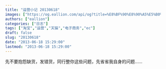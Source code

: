 ```yaml
---
title: "运营小记 20130618"
images: ["https://og.eallion.com/api/og?title=%E8%BF%90%E8%90%A5%E5%B0%8F%E8%AE%B0%2020130618"]
authors: ["eallion"]
categories: ["日志"]
tags: ["淘宝","运营","天猫","电子商务","ec"]
draft: false
slug: "20130618"
date: "2013-06-18 15:29:00"
lastmod: "2013-06-18 15:29:00"
---
```


先不要抱怨缺货，发错货，同行整你这些问题，先省省我自身的问题……
